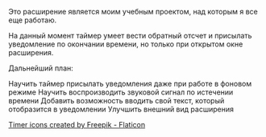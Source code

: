 Это расширение является моим учебным проектом, над которым я все еще работаю.

На данный момент таймер умеет вести обратный отсчет и присылать уведомление по окончании времени, но только при открытом окне расширения.

Дальнейший план:

Научить таймер присылать уведомления даже при работе в фоновом режиме
Научить воспроизводить звуковой сигнал по истечении времени
Добавить возможность вводить свой текст, который отобразится в уведомлении
Улучшить внешний вид расширения

<a href="https://www.flaticon.com/free-icons/timer" title="timer icons">Timer icons created by Freepik - Flaticon</a>
